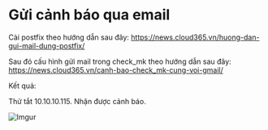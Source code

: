 # Gửi cảnh báo qua email

Cài postfix theo hướng dẫn sau đây: https://news.cloud365.vn/huong-dan-gui-mail-dung-postfix/

Sau đó cấu hình gửi mail trong check_mk theo hướng dẫn sau đây: https://news.cloud365.vn/canh-bao-check_mk-cung-voi-gmail/

Kết quả:

Thử tắt 10.10.10.115. Nhận được cảnh báo.

![Imgur](https://i.imgur.com/N8kApeZ.png)